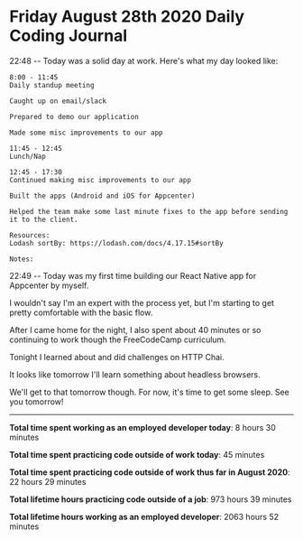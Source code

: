# Friday August 28th 2020 Daily Coding Journal

22:48 -- Today was a solid day at work. Here's what my day looked like:

```
8:00 - 11:45
Daily standup meeting

Caught up on email/slack

Prepared to demo our application

Made some misc improvements to our app

11:45 - 12:45
Lunch/Nap

12:45 - 17:30
Continued making misc improvements to our app

Built the apps (Android and iOS for Appcenter)

Helped the team make some last minute fixes to the app before sending it to the client.

Resources:
Lodash sortBy: https://lodash.com/docs/4.17.15#sortBy

Notes:
```

22:49 -- Today was my first time building our React Native app for Appcenter by myself.

I wouldn't say I'm an expert with the process yet, but I'm starting to get pretty comfortable with the basic flow.

After I came home for the night, I also spent about 40 minutes or so continuing to work though the FreeCodeCamp curriculum.

Tonight I learned about and did challenges on HTTP Chai.

It looks like tomorrow I'll learn something about headless browsers.

We'll get to that tomorrow though. For now, it's time to get some sleep. See you tomorrow!

---

**Total time spent working as an employed developer today**: 8 hours 30 minutes

**Total time spent practicing code outside of work today**: 45 minutes

**Total time spent practicing code outside of work thus far in August 2020**: 22 hours 29 minutes

**Total lifetime hours practicing code outside of a job**: 973 hours 39 minutes

**Total lifetime hours working as an employed developer**: 2063 hours 52 minutes
